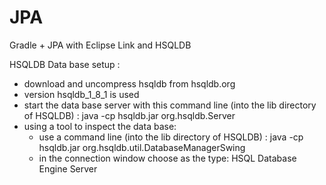 JPA
========

Gradle + JPA with Eclipse Link and HSQLDB

HSQLDB Data base setup :
- download and uncompress hsqldb from hsqldb.org
- version hsqldb_1_8_1 is used
- start the data base server with this command line (into the lib directory of HSQLDB) : java -cp hsqldb.jar org.hsqldb.Server
- using a tool to inspect the data base:
  - use a command line (into the lib directory of HSQLDB) : java -cp hsqldb.jar org.hsqldb.util.DatabaseManagerSwing
  - in the connection window choose as the type: HSQL Database Engine Server

